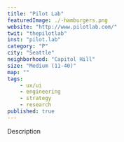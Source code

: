 ```yaml
---
title: "Pilot Lab"
featuredImage: ./-hamburgers.png
website: "http://www.pilotlab.com/"
twit: "thepilotlab"
inst: "pilot.lab"
category: "P"
city: "Seattle"
neighborhood: "Capitol Hill"
size: "Medium (11-40)"
map: ""
tags:
    - ux/ui
    - engineering
    - strategy
    - research
published: true
---
```


Description
